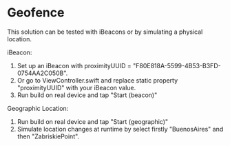 # Geofence

This solution can be tested with iBeacons or by simulating a physical location.

iBeacon: 

1) Set up an iBeacon with proximityUUID = "F80E818A-5599-4B53-B3FD-0754AA2C050B".
2) Or go to ViewController.swift and replace static property "proximityUUID" with your iBeacon value.
3) Run build on real device and tap "Start (beacon)"

Geographic Location:

1) Run build on real device and tap "Start (geographic)"
2) Simulate location changes at runtime by select firstly "BuenosAires" and then "ZabriskiePoint".
